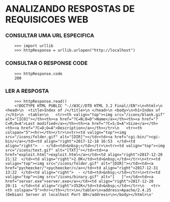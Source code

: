 # ANALIZANDO RESPOSTAS DE REQUISICOES WEB

<h3> CONSULTAR UMA URL ESPECIFICA </h3>

        >>> import urllib
        >>> httpResponse = urllib.urlopen("http://localhost")

<h3> CONSULTAR O RESPONSE CODE </h3>

        >>> httpResponse.code
        200

<h3> LER A RESPOSTA </h3>

        >>> httpResponse.read()
        <!DOCTYPE HTML PUBLIC "-//W3C//DTD HTML 3.2 Final//EN">\n<html>\n <head>\n  <title>Index of /</title>\n </head>\n <body>\n<h1>Index of /</h1>\n  <table>\n   <tr><th valign="top"><img src="/icons/blank.gif" alt="[ICO]"></th><th><a href="?C=N;O=D">Name</a></th><th><a href="?C=M;O=A">Last modified</a></th><th><a href="?C=S;O=A">Size</a></th><th><a href="?C=D;O=A">Description</a></th></tr>\n   <tr><th colspan="5"><hr></th></tr>\n<tr><td valign="top"><img src="/icons/folder.gif" alt="[DIR]"></td><td><a href="cgi-bin/">cgi-bin/</a></td><td align="right">2017-12-18 16:53  </td><td align="right">  - </td><td>&nbsp;</td></tr>\n<tr><td valign="top"><img src="/icons/text.gif" alt="[TXT]"></td><td><a href="exploit.html">exploit.html</a></td><td align="right">2017-12-20 21:12  </td><td align="right">2.0K</td><td>&nbsp;</td></tr>\n<tr><td valign="top"><img src="/icons/folder.gif" alt="[DIR]"></td><td><a href="pycheecker/">pycheecker/</a></td><td align="right">2017-12-31 13:22  </td><td align="right">  - </td><td>&nbsp;</td></tr>\n<tr><td valign="top"><img src="/icons/binary.gif" alt="[   ]"></td><td><a href="server.exe">server.exe</a></td><td align="right">2017-12-20 20:11  </td><td align="right">352K</td><td>&nbsp;</td></tr>\n   <tr><th colspan="5"><hr></th></tr>\n</table>\n<address>Apache/2.4.25 (Debian) Server at localhost Port 80</address>\n</body></html>\n'
                                
